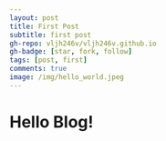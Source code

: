 ```yaml
---
layout: post
title: First Post
subtitle: first post
gh-repo: vljh246v/vljh246v.github.io
gh-badge: [star, fork, follow]
tags: [post, first]
comments: true
image: /img/hello_world.jpeg
---
```


Hello Blog!
===

